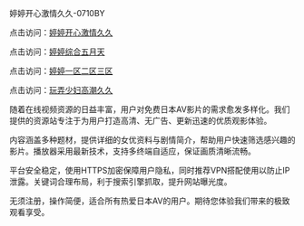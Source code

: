 婷婷开心激情久久-0710BY

点击访问：<a href="https://heiliaoe8ajia.pages.dev">婷婷开心激情久久</a>

点击访问：<a href="https://heiliaoxqkkct.pages.dev">婷婷综合五月天</a>

点击访问：<a href="https://heiliaoxwd5i8.pages.dev">婷婷一区二区三区</a>

点击访问：<a href="https://heiliaowt0d7p.pages.dev">玩弄少妇高潮久久</a>

随着在线视频资源的日益丰富，用户对免费日本AV影片的需求愈发多样化。我们提供的资源站专注于为用户打造高清、无广告、更新迅速的优质观影体验。

内容涵盖多种题材，提供详细的女优资料与剧情简介，帮助用户快速筛选感兴趣的影片。播放器采用最新技术，支持多终端自适应，保证画质清晰流畅。

平台安全稳定，使用HTTPS加密保障用户隐私，同时推荐VPN搭配使用以防止IP泄露。关键词合理布局，利于搜索引擎抓取，提升网站曝光度。

无须注册，操作简便，适合所有热爱日本AV的用户。期待您体验我们带来的极致观看享受。

<span style="display:none;">[Canonical link]( https://github.com/riben54550/79430889 ）</span>
